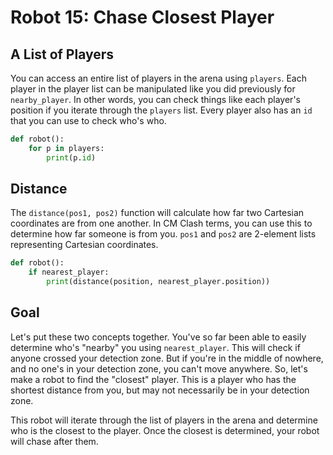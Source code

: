 # Robot 15: Chase Closest Player

## A List of Players

You can access an entire list of players in the arena using `players`. Each player in the player list can be manipulated like you did previously for `nearby_player`. In other words, you can check things like each player's position if you iterate through the `players` list. Every player also has an `id` that you can use to check who's who.

```python
def robot():
    for p in players:
        print(p.id)
```

## Distance

The `distance(pos1, pos2)` function will calculate how far two Cartesian coordinates are from one another. In CM Clash terms, you can use this to determine how far someone is from you. `pos1` and `pos2` are 2-element lists representing Cartesian coordinates.

```python
def robot():
    if nearest_player:
        print(distance(position, nearest_player.position))
```

## Goal

Let's put these two concepts together. You've so far been able to easily determine who's "nearby" you using `nearest_player`. This will check if anyone crossed your detection zone. But if you're in the middle of nowhere, and no one's in your detection zone, you can't move anywhere. So, let's make a robot to find the "closest" player. This is a player who has the shortest distance from you, but may not necessarily be in your detection zone.

This robot will iterate through the list of players in the arena and determine who is the closest to the player. Once the closest is determined, your robot will chase after them.